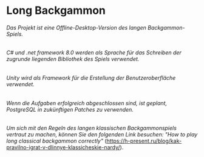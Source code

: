 # Long Backgammon
###### Das Projekt ist eine Offline-Desktop-Version des langen Backgammon-Spiels.
###### C# und .net framework 8.0 werden als Sprache für das Schreiben der zugrunde liegenden Bibliothek des Spiels verwendet.
###### Unity wird als Framework für die Erstellung der Benutzeroberfläche verwendet.
###### Wenn die Aufgaben erfolgreich abgeschlossen sind, ist geplant, PostgreSQL in zukünftigen Patches zu verwenden.

_Um sich mit den Regeln des langen klassischen Backgammonspiels vertraut zu machen, können Sie den folgenden Link besuchen: "How to play long classical backgammon correctly"_ (https://h-present.ru/blog/kak-pravilno-igrat-v-dlinnye-klassicheskie-nardy/).
